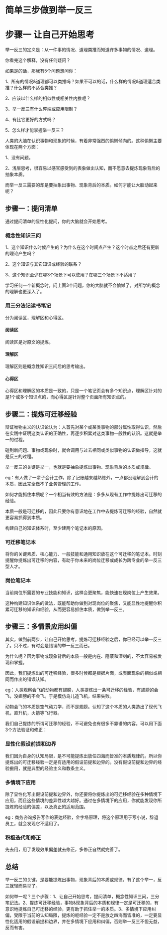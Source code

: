 # 简单三步做到举一反三

# 步骤一 让自己开始思考

举一反三的定义是：从一件事的情况、道理类推而知道许多事物的情况、道理。

你看完这个解释，没有任何疑问？

如果是的话，那我有5个问题想问你：

1、所有的情况&道理都可以类推吗？如果不可以的话，什么样的情况&道理适合类推？什么样的不适合类推？

2、应该以什么样的相似性或相关性内推呢？

3、举一反三有什么弊端或应用限制？

4、有比它更好的方式吗？

5、怎么样才能掌握举一反三？

人类的大脑在认识事物和现象的时候，有着非常强烈的偷懒倾向的。这种偷懒主要体现在两个方面：

1、没有问题。

2、浅层思考，很容易以感官感受到的表象做出认知，而不愿意去提炼现象背后的抽象本质。

而举一反三需要的却是要抽象出事物、现象背后的本质。如何才能让大脑动起来呢？

## 步骤一：提问清单

通过提问清单的显性化提问，你的大脑就会开始思考。

### 概念性知识三问

1、这个知识什么时候产生的？为什么在这个时间点产生？这个时点之后还有更新的理论产生吗？

2、这个知识与其它知识或经验的联系？

3、这个知识至少在哪3个场景下可以使用？在哪三个场景下不适用？

学习任何一个新概念时，问上面3个问题，你的大脑就不会偷懒了，对所学的概念的理解也更深入了。

### 用三分法记读书笔记

分为阅读区，理解区和心得区。

#### 阅读区

阅读区是对原文的提炼。

#### 理解区

理解区则是概念性知识三问后的思考输出。

#### 心得区

心得区和理解区的本质是一致的，只是一个笔记页会有多个知识点，理解区针对的是1个或多个知识点的，而心得区是针对整个页面所有知识点的。


## 步骤二：提炼可迁移经验

辩证唯物主义的认识论认为：人首先对某个或某类事物的部分属性取得认识，然后在实践中证明这类认识的正确性，再逐步积累对这类事物一般性的认识。这就是举一的过程。

碰到新问题、事物或现象时，就会调用与过去相同或类似事物的认识做指导，这就是反三的过程。

举一反三的关键是举一，也就是要抽象提炼出事物、现象背后的本质或规律。

eg：有人做了一辈子会计工作，除了记账越来越熟练外，一点都没理解到会计的本质，因此完全做不了业务管理的工作。

如何才能抓住本质呢？一个相当有效的方法是：多多从现有工作中提炼出可迁移的经验。

本质一般是可迁移的，因此只要你有意识地在工作中去提炼可迁移的经验，自然就更容易抓得到本质。

构建自己的知识体系时，至少建两个笔记本的原因。

### 可迁移笔记本

将你的关键素质、核心能力、一般技能和通用知识放在这个可迁移的笔记本。时刻提醒你提炼出可迁移的内容，有助于你未来的岗位迁移或成长为跨专业的举一反三型人才。

### 岗位笔记本

当前岗位所需要的专业技能和知识，这样会更聚焦，能快速在现岗位上产生效果。

这种构建知识体系的做法，既能帮助你做到对现岗位的聚焦，又能显性地提醒你积累可迁移的知识和经验，从而更容易抓住本质，做到举一反三。

## 步骤三：多情景应用纠偏

其实，做到前两步，让自己开始思考，提炼可迁移经验之后，你已经可以举一反三了。只不过，有时会是错误的举一反三而已。

为什么呢？因为事物或现象背后的本质一般是内在、隐蔽和深刻的，不太容易被发现和掌握。

因此，我们提炼出的可迁移经验，很多时候都是根据片面，或表面现象的相似或相同而作出的错误认知。

eg：人类观察会飞的动物都有翅膀，人类提炼出一条可迁移的经验，有翅膀的会飞，没翅膀的不会飞。于是模仿鸟儿造飞机，结果失败。

动物会飞的本质是空气动力学，而不是翅膀。认知了这个本质的人类造出了现代飞机，直升机，火箭等飞行器。

我们自己提炼的所谓可迁移的经验，不可避免也有很多不靠谱的内容。可以用下面3个方法验证和修正：

### 显性化假设前提和边界

我们因为自身的认知局限，是不可能提炼出放任四海而皆准的本质规律的。所以你提炼出的可迁移经验一定是有适用的假设前提和边界的。没有假设前提和边界的经验搬用，就是典型的经验主义和教条主义。

### 多情境下应用

除了显性化写出假设前提和边界外，你还要将你提炼出的可迁移经验在多种情境下应用，而且这些情境的差异性越大越好。通过在多情境下的应用，你就能发现你所提炼的经验的偏差，以及真正的适用范围。

eg：商务咨询报告写作的表达经验，金字塔原理，将这个原理用于写小说，辞退员工，就会发现它不适用了。

### 积极迭代和修正

先去用，用了发现效果偏差就去修正，多修正自然就完善了。

## 总结

举一反三的关键，是要能提炼出事物，现象背后的本质或规律，有了这个举一，反三就轻而易举了。

如何举一呢？三个步骤：1、让自己开始思考，提问清单，概念性知识三问，三分笔记法。2、提炼可迁移经验，事物&现象背后的本质和规律一定是可迁移的，有意识地提炼自己可迁移的经验，更有助于抓住举一的本质。3、多情境下应用纠偏，受限于当前的认知局限，提炼的呃经验一定不是放之四海而皆准的，一定要显性化适用的假设前提和边界，并在多情境下应用和纠偏，否则举一反三不但无益，反而有害。